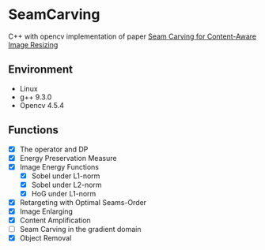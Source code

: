 # SeamCarving
C++ with opencv implementation of paper [Seam Carving for Content-Aware Image Resizing](https://dl.acm.org/doi/abs/10.1145/1275808.1276390)

## Environment
- Linux
- g++ 9.3.0
- Opencv 4.5.4

## Functions
-  [x] The operator and DP
-  [x] Energy Preservation Measure
-  [x] Image Energy Functions
   -  [x] Sobel under L1-norm
   -  [x] Sobel under L2-norm
   -  [x] HoG under L1-norm
-  [x] Retargeting with Optimal Seams-Order
-  [x] Image Enlarging
-  [x] Content Amplification
-  [ ] Seam Carving in the gradient domain 
-  [x] Object Removal